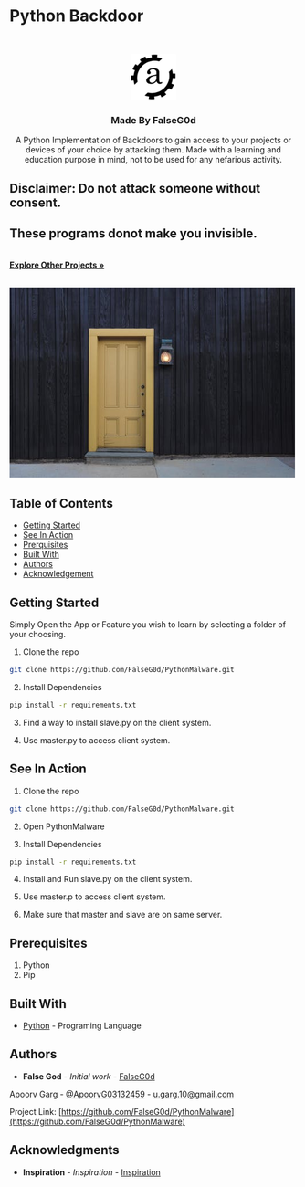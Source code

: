 # Python Backdoor

<!-- PROJECT LOGO -->
<br />
<p align="center">
  <a href="http://apoorvgarg.herokuapp.com/">
    <img src="https://github.com/FalseG0d/AdvancedDjango/raw/main/images/Logo.png" alt="Logo" width="80" height="80">
  </a>

  <h3 align="center">Made By FalseG0d</h3>

  <p align="center">
    A Python Implementation of Backdoors to gain access to your projects or devices of your choice by attacking them. Made with a learning and education purpose in mind, not to be used for any nefarious activity.
    <h2>Disclaimer: Do not attack someone without consent.</h2> <h2>These programs donot make you invisible.</h2>
    <br />
    <a href="https://github.com/FalseG0d?tab=repositories"><strong>Explore Other Projects »</strong></a>
    <br />
    <br />
    
  </p>
</p>


![Product Name Screen Shot][product-screenshot]
<!-- TABLE OF CONTENTS -->
## Table of Contents


* [Getting Started](#getting-started)
* [See In Action](#see-in-action)
* [Prerquisites](#prerquisites)
* [Built With](#built-with)
* [Authors](#authors)
* [Acknowledgement](#acknowledgement)


## Getting Started

Simply Open the App or Feature you wish to learn by selecting a folder of your choosing.

1. Clone the repo

```sh
git clone https://github.com/FalseG0d/PythonMalware.git
```

2. Install Dependencies

```sh
pip install -r requirements.txt
```

3. Find a way to install slave.py on the client system.

4. Use master.py to access client system.



## See In Action

1. Clone the repo

```sh
git clone https://github.com/FalseG0d/PythonMalware.git
```

2. Open PythonMalware

3. Install Dependencies

```sh
pip install -r requirements.txt
```

4. Install and Run slave.py on the client system.

5. Use master.p to access client system.

6. Make sure that master and slave are on same server.


## Prerequisites

1. Python
2. Pip

## Built With

* [Python](http://www.dropwizard.io/1.0.2/docs/) - Programing Language

## Authors

* **False God** - *Initial work* - [FalseG0d](https://github.com/FalseG0d)

Apoorv Garg - [@ApoorvG03132459](https://twitter.com/ApoorvG03132459) - u.garg.10@gmail.com

Project Link: [https://github.com/FalseG0d/PythonMalware](https://github.com/FalseG0d/PythonMalware)

## Acknowledgments

* **Inspiration** - *Inspiration* - [Inspiration](https://youtu.be/Du8BUCOJwVo)

[linkedin-url]: https://www.linkedin.com/in/apoorv-garg-137137171/
[product-screenshot]: images/pexel.jpeg